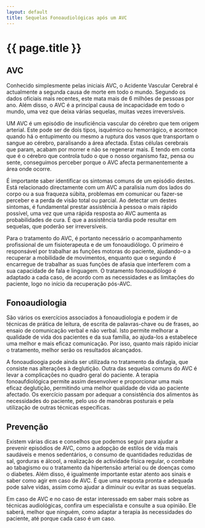 ```yaml
---
layout: default
title: Sequelas Fonoaudiológicas após um AVC
---
```


# {{ page.title }}

## AVC
Conhecido simplesmente pelas iniciais AVC, o Acidente Vascular Cerebral é actualmente a segunda causa de morte em todo o mundo. Segundo os dados oficiais mais recentes, este mata mais de 6 milhões de pessoas por ano. Além disso, o AVC é a principal causa de incapacidade em todo o mundo, uma vez que deixa várias sequelas, muitas vezes irreversíveis.

UM AVC é um episódio de insuficiência vascular do cérebro que tem origem arterial. Este pode ser de dois tipos, isquémico ou hemorrágico, e acontece quando há o entupimento ou mesmo a ruptura dos vasos que transportam o sangue ao cérebro, paralisando a área afectada. Estas células cerebrais que param, acabam por morrer e não se regenerar mais. E tendo em conta que é o cérebro que controla tudo o que o nosso organismo faz, pensa ou sente, conseguimos perceber porque o AVC afecta permanentemente a área onde ocorre.

É importante saber identificar os sintomas comuns de um episódio destes. Está relacionado directamente com um AVC a paralisia num dos lados do corpo ou a sua fraqueza súbita, problemas em comunicar ou fazer-se perceber e a perda de visão total ou parcial. Ao detectar um destes sintomas, é fundamental prestar assistência à pessoa o mais rápido possível, uma vez que uma rápida resposta ao AVC aumenta as probabilidades de cura. É que a assistência tardia pode resultar em sequelas, que poderão ser irreversíveis.

Para o tratamento do AVC, é portanto necessário o acompanhamento profissional de um fisioterapeuta e de um fonoaudiólogo. O primeiro é responsável por trabalhar as funções motoras do paciente, ajudando-o a recuperar a mobilidade de movimentos, enquanto que o segundo é encarregue de trabalhar as suas funções de afasia que interferem com a sua capacidade de fala e linguagem. O tratamento fonoaudiólogo é adaptado a cada caso, de acordo com as necessidades e as limitações do paciente, logo no início da recuperação pós-AVC.

## Fonoaudiologia

São vários os exercícios associados à fonoaudiologia e podem ir de técnicas de prática de leitura, de escrita de palavras-chave ou de frases, ao ensaio de comunicação verbal e não verbal. Isto permite melhorar a qualidade de vida dos pacientes e da sua família, ao ajuda-los a estabelece uma melhor e mais eficaz comunicação. Por isso, quanto mais rápido iniciar o tratamento, melhor serão os resultados alcançados. 

A fonoaudioogia pode ainda ser utilizada no tratamento da disfagia, que consiste nas alterações à deglutição. Outra das sequelas comuns do AVC é levar a complicações no quadro geral do paciente. A terapia fonoaufdiológica permite assim desenvolver e proporcionar uma mais eficaz deglutição, permitindo uma melhor qualidade de vida ao paciente afectado. Os exercício passam por adequar a consistência dos alimentos às necessidades do paciente, pelo uso de manobras posturais e pela utilização de outras técnicas específicas.

## Prevenção

Existem várias dicas e conselhos que podemos seguir para ajudar a prevenir episódios de AVC, como a adopção de estilos de vida mais saudáveis e menos sedentários, o consumo de quantidades reduzidas de sal, gorduras e álcool, a realização de actividade física regular, o combate ao tabagismo ou o tratamento da hipertensão arterial ou de doenças como o diabetes. Além disso, é igualmente importante estar atento aos sinais e saber como agir em caso de AVC. É que uma resposta pronta e adequada pode salve vidas, assim como ajudar a diminuir ou evitar as suas sequelas. 

Em caso de AVC e no caso de estar interessado em saber mais sobre as técnicas audiológicas, confira um especialista e consulte a sua opinião. Ele saberá, melhor que ninguém, como adaptar a terapia às necessidades do paciente, até porque cada caso é um caso. 
